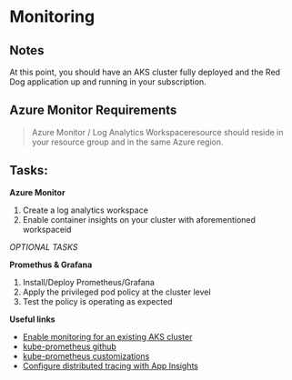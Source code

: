 # Monitoring 

## Notes

At this point, you should have an AKS cluster fully deployed and the Red Dog application up and running in your subscription. 


## Azure Monitor Requirements

> Azure Monitor / Log Analytics Workspaceresource should reside in your resource group and in the same Azure region.

## Tasks:

**Azure Monitor**
1. Create a log analytics workspace
2. Enable container insights on your cluster with aforementioned workspaceid

_OPTIONAL TASKS_

**Promethus & Grafana**
1. Install/Deploy Prometheus/Grafana 
2. Apply the privileged pod policy at the cluster level
3. Test the policy is operating as expected

**Useful links**

* [Enable monitoring for an existing AKS cluster](https://docs.microsoft.com/en-us/azure/azure-monitor/containers/container-insights-enable-existing-clusters?tabs=azure-cli)
* [kube-prometheus github](https://github.com/prometheus-operator/kube-prometheus)
* [kube-prometheus customizations](https://github.com/prometheus-operator/kube-prometheus/tree/main/docs/customizations)
* [Configure distributed tracing with App Insights](https://docs.dapr.io/operations/monitoring/tracing/open-telemetry-collector-appinsights/)